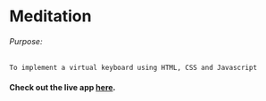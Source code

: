# Meditation

###### Purpose:

    To implement a virtual keyboard using HTML, CSS and Javascript

#### Check out the live app [here](https://praneep-brs.github.io/Virtual-keyboard/).
